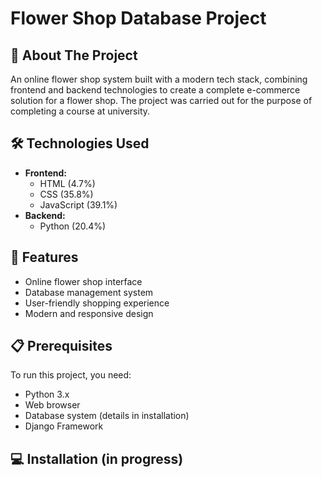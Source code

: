 # Flower Shop Database Project

## 🌸 About The Project
An online flower shop system built with a modern tech stack, combining frontend and backend technologies to create a complete e-commerce solution for a flower shop.
The project was carried out for the purpose of completing a course at university.

## 🛠️ Technologies Used
- **Frontend:**
  - HTML (4.7%)
  - CSS (35.8%)
  - JavaScript (39.1%)
- **Backend:**
  - Python (20.4%)

## 🚀 Features
- Online flower shop interface
- Database management system
- User-friendly shopping experience
- Modern and responsive design

## 📋 Prerequisites
To run this project, you need:
- Python 3.x
- Web browser
- Database system (details in installation)
- Django Framework

## 💻 Installation (in progress)
